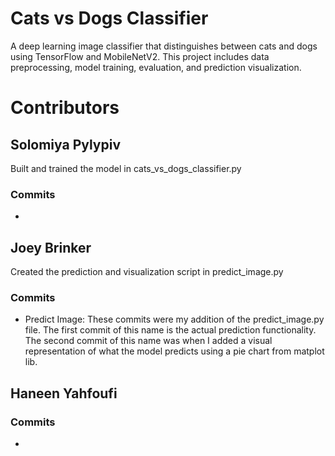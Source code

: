 # Cats vs Dogs Classifier

A deep learning image classifier that distinguishes between cats and dogs using TensorFlow and MobileNetV2. This project includes data preprocessing, model training, evaluation, and prediction visualization.

# Contributors
## Solomiya Pylypiv
Built and trained the model in cats_vs_dogs_classifier.py
### Commits
- 

## Joey Brinker
Created the prediction and visualization script in predict_image.py
### Commits
- Predict Image: These commits were my addition of the predict_image.py file. The first commit of this name is the actual prediction functionality. The second commit of this name was when I added a visual representation of what the model predicts using a pie chart from matplot lib.

## Haneen Yahfoufi
### Commits
- 


